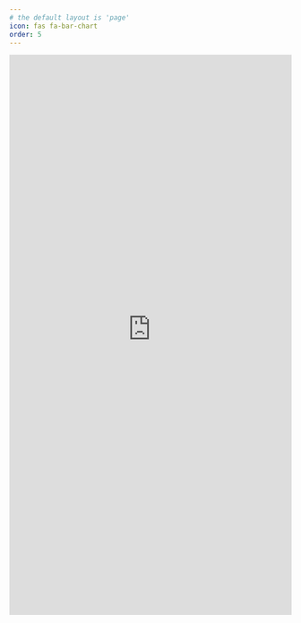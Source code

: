 ```yaml
---
# the default layout is 'page'
icon: fas fa-bar-chart
order: 5
---
```


<iframe frameborder="0" height="1000" src="https://sauravtom.goatcounter.com" width="100%"></iframe>
